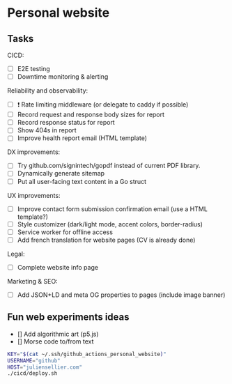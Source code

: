 # Personal website

## Tasks

CICD:
- [ ] E2E testing
- [ ] Downtime monitoring & alerting

Reliability and observability:
- [ ] ❗ Rate limiting middleware (or delegate to caddy if possible)
- [ ] Record request and response body sizes for report
- [ ] Record response status for report
- [ ] Show 404s in report
- [ ] Improve health report email (HTML template)

DX improvements:
- [ ] Try github.com/signintech/gopdf instead of current PDF library.
- [ ] Dynamically generate sitemap
- [ ] Put all user-facing text content in a Go struct

UX improvements:
- [ ] Improve contact form submission confirmation email (use a HTML template?)
- [ ] Style customizer (dark/light mode, accent colors, border-radius)
- [ ] Service worker for offline access
- [ ] Add french translation for website pages (CV is already done)

Legal:
- [ ] Complete website info page

Marketing & SEO:
- [ ] Add JSON+LD and meta OG properties to pages (include image banner)

## Fun web experiments ideas

- [] Add algorithmic art (p5.js)
- [] Morse code to/from text

```bash
KEY="$(cat ~/.ssh/github_actions_personal_website)"
USERNAME="github"
HOST="juliensellier.com"
./cicd/deploy.sh
```